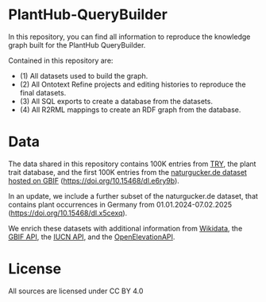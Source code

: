 # PlantHub-QueryBuilder

In this repository, you can find all information to reproduce the knowledge graph built for the PlantHub QueryBuilder. 

Contained in this repository are:

- (1) All datasets used to build the graph. 
- (2) All Ontotext Refine projects and editing histories to reproduce the final datasets.
- (3) All SQL exports to create a database from the datasets.
- (4) All R2RML mappings to create an RDF graph from the database.

# Data

The data shared in this repository contains 100K entries from [TRY](https://www.try-db.org/TryWeb/Home.php), the plant trait database, and the first 100K entries from the [naturgucker.de dataset hosted on GBIF](https://www.gbif.org/dataset/6ac3f774-d9fb-4796-b3e9-92bf6c81c084) (https://doi.org/10.15468/dl.e6ry9b).

In an update, we include a further subset of the naturgucker.de dataset, that contains plant occurrences in Germany from 01.01.2024-07.02.2025 (https://doi.org/10.15468/dl.x5cexq).

We enrich these datasets with additional information from [Wikidata](https://query.wikidata.org/), the [GBIF API](https://techdocs.gbif.org/en/openapi/v1/species), the [IUCN API](https://apiv3.iucnredlist.org/api/v3/docs), and the [OpenElevationAPI](https://open-elevation.com/).

# License

All sources are licensed under CC BY 4.0
